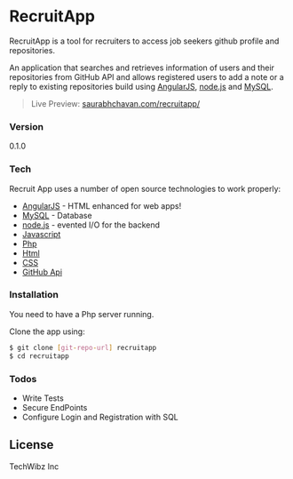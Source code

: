 # RecruitApp

RecruitApp is a tool for recruiters to access job seekers github profile and repositories. 

An application that searches and retrieves information of users and their repositories from GitHub API and allows registered users to add a note or a reply to existing repositories build using [AngularJS], [node.js] and [MySQL].
> Live Preview: [saurabhchavan.com/recruitapp/]


### Version
0.1.0

### Tech

Recruit App uses a number of open source technologies to work properly:
* [AngularJS] - HTML enhanced for web apps!
* [MySQL] - Database
* [node.js] - evented I/O for the backend
* [Javascript] 
* [Php]
* [Html]
* [CSS] 
* [GitHub Api]

### Installation

You need to have a Php server running.

Clone the app using:
```sh
$ git clone [git-repo-url] recruitapp
$ cd recruitapp
```
### Todos

 - Write Tests
 - Secure EndPoints
 - Configure Login and Registration with SQL

License
----

TechWibz Inc


[//]: # 
   [mysql]: <https://www.mysql.com>
   [node.js]: <http://nodejs.org>
   [AngularJS]: <http://angularjs.org>
   [Javascript]: <https://www.javascript.com>
   [Php]: <http://php.net>
   [Html]: <http://www.w3schools.com/html/>
   [CSS]: <http://www.w3schools.com/css/>
   [GitHub Api]: <https://developer.github.com/v3/>
   [git-repo-url]: <https://github.com/saurabhchavan/RecruitApp.git>
   [saurabhchavan.com/recruitapp/]: <http://saurabhchavan.com/recruitapp/>
